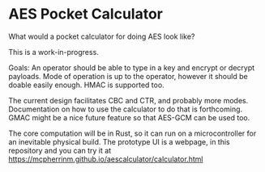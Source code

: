 AES Pocket Calculator
=====================

What would a pocket calculator for doing AES look like?

This is a work-in-progress.

Goals:
An operator should be able to type in a key and encrypt or decrypt payloads.  Mode of operation is up to the operator, 
however it should be doable easily enough.
HMAC is supported too.

The current design facilitates CBC and CTR, and probably more modes.  Documentation on how to use the calculator to do
that is forthcoming.  GMAC might be a nice future feature so that AES-GCM can be used too.

The core computation will be in Rust, so it can run on a microcontroller for an inevitable physical build.
The prototype UI is a webpage, in this repository and you can try it at
https://mcpherrinm.github.io/aescalculator/calculator.html